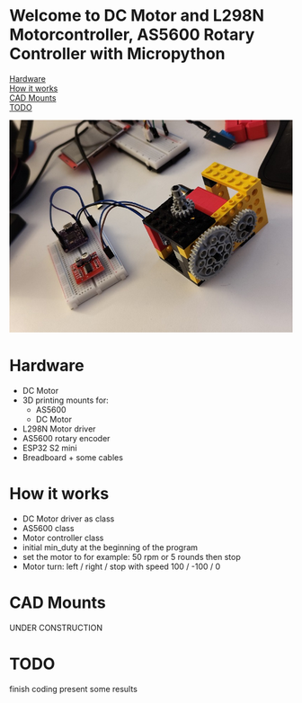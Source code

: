 # Welcome to DC Motor and L298N Motorcontroller, AS5600 Rotary Controller with Micropython

[Hardware](#hardware)  
[How it works](#how_it_works)  
[CAD Mounts](#CAD_mounts)  
[TODO](#todo)

![image1](dc_motor_micropython.jpg)


# Hardware
- DC Motor
- 3D printing mounts for:
  - AS5600
  - DC Motor
- L298N Motor driver
- AS5600 rotary encoder
- ESP32 S2 mini
- Breadboard + some cables

# How it works

- DC Motor driver as class
- AS5600 class
- Motor controller class
- initial min_duty at the beginning of the program
- set the motor to for example: 50 rpm or 5 rounds then stop
- Motor turn: left / right / stop with speed 100 / -100 / 0

# CAD Mounts

UNDER CONSTRUCTION

# TODO
finish coding
present some results